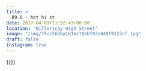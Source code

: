 ```yaml
---
title: >
  89.0 - hot hi st
date: 2017-04-09T11:52:43+00:00
location: "Billericay High Street"
image: "/img/7fcc565ba1b1bc70bbf03c449f9123cf.jpg"
draft: false
instagram: true
---
```


{{<photo src="/img/7fcc565ba1b1bc70bbf03c449f9123cf.jpg">}}
